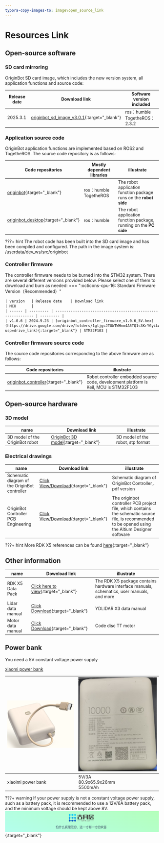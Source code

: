 ```yaml
---
typora-copy-images-to: image\open_source_link
---
```


# **Resources Link**



## **Open-source software**

### **SD card mirroring**

OriginBot SD card image, which includes the new version system, all application functions and source code:
    
|  Release date   | Download link                                                     | Software version included                     |
| ---------- | ------------------------------------------------------------ | -------------------------------- |
| 2025.3.1 | [originbot_sd_image_v3.0.1](https://drive.google.com/drive/folders/1RaEA9IfGLUg54k5W0NqdY5vwYPDGEHww){:target="_blank"} | ros：humble<br />TogetheROS：2.3.2 |



### **Application source code**

OriginBot application functions are implemented based on ROS2 and TogetheROS. The source code repository is as follows:

| Code repositories                                                     | Mostly dependent libraries                 | illustrate                                 |
| ------------------------------------------------------------ | -------------------------- | ------------------------------------ |
| [originbot](https://github.com/yzhcat/originbot){:target="_blank"} | ros：humble<br />TogetheROS | The robot application function package runs on the **robot side** |
| [originbot_desktop](https://github.com/yzhcat/originbot_desktop){:target="_blank"} | ros：humble                  | The robot application function package, running on the **PC side**     |

???+ hint
	The robot code has been built into the SD card image and has been compiled and configured. The path in the image system is:
    /userdata/dev_ws/src/originbot



### **Controller firmware**

The controller firmware needs to be burned into the STM32 system. There are several different versions provided below. Please select one of them to download and burn as needed:
=== ":octicons-cpu-16: Standard Firmware Version（Recommended）"

    | version   | Release date	  | Download link                                                     | MCU       |
    | ------ | --------- | ------------------------------------------------------------ | --------- |
    | v1.0.6 | 2024.9.23 | [originbot_controller_firmware_v1.0.6_5V.hex](https://drive.google.com/drive/folders/1gljgcJTUWTWHnm4A5TQ1s3KrYGyiLwfx?usp=drive_link){:target="_blank"} | STM32F103 |



### **Controller firmware source code**

The source code repositories corresponding to the above firmware are as follows:

| Code repositories                                                     | illustrate                                                   |
| ------------------------------------------------------------ | ------------------------------------------------------ |
| [originbot_controller](https://github.com/yzhcat/originbot_controller){:target="_blank"} | Robot controller embedded source code, development platform is Keil, MCU is STM32F103|





## **Open-source hardware**

### **3D model**

| name                    | Download link                                                     | illustrate                    |
| ----------------------- | ------------------------------------------------------------ | ----------------------- |
| 3D model of the OriginBot robot | [OriginBot 3D model](https://drive.google.com/file/d/1KVJxidAvfNH4s3EMu-RJmlnj8CycdBDC/view?usp=sharing){:target="_blank"} | 3D model of the robot, stp format |



### **Electrical drawings**

| name                   | Download link                                                     | illustrate                                                         |
| ---------------------- | ------------------------------------------------------------ | ------------------------------------------------------------ |
| Schematic diagram of the OriginBot controller  | [Click View/Download](https://github.com/yzhcat/originbot_controller/blob/master/material/%E7%94%B5%E6%B0%94%E5%9B%BE%E7%BA%B8/OriginBot_Controller%E5%8E%9F%E7%90%86%E5%9B%BE.pdf){:target="_blank"} | Schematic diagram of OriginBot Controller，pdf version                          |
| OriginBot Controller PCB Engineering | [Click View/Download](https://github.com/yzhcat/originbot_controller/tree/master/material/%E7%94%B5%E6%B0%94%E5%9B%BE%E7%BA%B8){:target="_blank"} | The originbot controller PCB project file, which contains the schematic source file, is recommended to be opened using the Altium Designer software |

???+ hint
	More RDK X5 references can be found [here](https://developer.d-robotics.cc/rdk_doc/en/RDK){:target="_blank"}



## **Other information**

| name             | Download link                                                     | illustrate                                                         |
| ---------------- | ------------------------------------------------------------ | ------------------------------------------------------------ |
| RDK X5 Data Pack   | [Click here to view](https://developer.d-robotics.cc/rdk_doc/en/Quick_start/hardware_introduction/rdk_x5){:target="_blank"} | The RDK X5 package contains hardware interface manuals, schematics, user manuals, and more |
| Lidar data manual | [Click Download](https://github.com/yzhcat/originbot_controller/blob/master/material/%E6%95%B0%E6%8D%AE%E6%89%8B%E5%86%8C/VP100L%E6%BF%80%E5%85%89%E9%9B%B7%E8%BE%BE%E7%94%A8%E6%88%B7%E6%89%8B%E5%86%8C%20.pdf){:target="_blank"} | YDLIDAR X3 data manual                                          |
| Motor data manual     | [Click Download](https://github.com/yzhcat/originbot_controller/blob/master/material/%E6%95%B0%E6%8D%AE%E6%89%8B%E5%86%8C/%E7%A0%81%E7%9B%98TT%E7%94%B5%E6%9C%BA%E6%95%B0%E6%8D%AE%E6%89%8B%E5%86%8C.pdf){:target="_blank"} | Code disc TT motor                                                   |

## **Power bank**

You need a 5V constant voltage power supply

[xiaomi power bank](https://amzn.asia/d/68F4DuK)

| ![xiaomi_power_bank](../../assets/img/material_list/xiaomi_power_bank.png) | ![xiaomi_power_bank_b](../../assets/img/material_list/xiaomi_power_bank_b.png) |
| ---------------------------------- | ---------------------------------- |
| xiaoimi power bank | 5V/3A<br />80.9x65.9x26mm<br />5500mAh |

???+ warning
    If your power supply is not a constant voltage power supply, such as a battery pack, it is recommended to use a 12V/6A battery pack, and the minimum voltage should be kept above 8V.
[![图片1](../../assets/img/footer.png)](https://www.guyuehome.com/){:target="_blank"}
